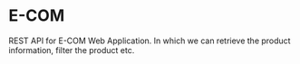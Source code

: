 # E-COM
REST API for  E-COM Web Application. In which we can retrieve the product information, filter the product etc.
